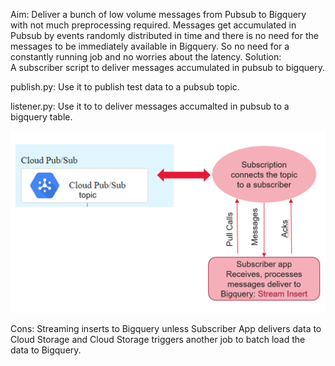 
Aim: Deliver a bunch of low volume messages from Pubsub to Bigquery with not much preprocessing required. Messages get accumulated in Pubsub by events randomly distributed in time and there is no need for the messages to be immediately available in Bigquery. So no need for a constantly running job and no worries about the latency.
Solution:
A subscriber script to deliver messages accumulated in pubsub to bigquery. 

publish.py: Use it to publish test data to a pubsub topic.

listener.py: Use it to to deliver messages accumalted in pubsub to a bigquery table.


![alt text](https://github.com/maryamhanifpour/pusub2bqlistener/blob/master/Listener.PNG)

Cons:
Streaming inserts to Bigquery unless Subscriber App delivers data to Cloud Storage and Cloud Storage triggers another job to batch load the data to Bigquery.
